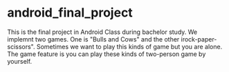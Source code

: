 # android_final_project

This is the final project in Android Class during bachelor study. We implemnt two games. 
One is "Bulls and Cows" and the other irock-paper-scissors". 
Sometimes we want to play this kinds of game but you are alone.
The game feature is you can play these kinds of two-person game by yourself.
